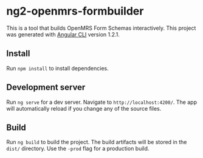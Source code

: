 # ng2-openmrs-formbuilder

This is a tool that builds OpenMRS Form Schemas interactively.
This project was generated with [Angular CLI](https://github.com/angular/angular-cli) version 1.2.1.

## Install

Run `npm install` to install dependencies.

## Development server

Run `ng serve` for a dev server. Navigate to `http://localhost:4200/`. The app will automatically reload if you change any of the source files.


## Build

Run `ng build` to build the project. The build artifacts will be stored in the `dist/` directory. Use the `-prod` flag for a production build.


